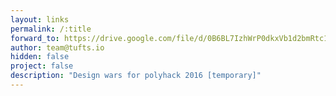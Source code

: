 ```yaml
---
layout: links
permalink: /:title
forward_to: https://drive.google.com/file/d/0B6BL7IzhWrP0dkxVb1d2bmRtc1k/view?usp=sharing
author: team@tufts.io
hidden: false
project: false
description: "Design wars for polyhack 2016 [temporary]"
---
```

